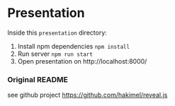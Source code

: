 # Presentation

Inside this ``presentation`` directory:

1. Install npm dependencies ``` npm install ```
2. Run server ``` npm run start ```
3. Open presentation on http://localhost:8000/

### Original README

see github project https://github.com/hakimel/reveal.js
